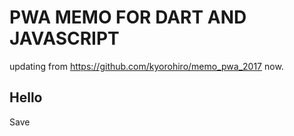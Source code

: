 # PWA MEMO FOR DART AND JAVASCRIPT

updating from https://github.com/kyorohiro/memo_pwa_2017 now.


## Hello
Save

